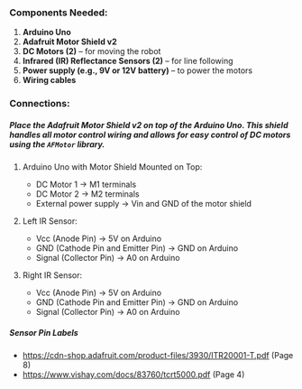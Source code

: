 ### Components Needed:
1. **Arduino Uno**
2. **Adafruit Motor Shield v2**
3. **DC Motors (2)** – for moving the robot
4. **Infrared (IR) Reflectance Sensors (2)** – for line following
5. **Power supply (e.g., 9V or 12V battery)** – to power the motors
6. **Wiring cables**

### Connections:
##### Place the **Adafruit Motor Shield v2** on top of the Arduino Uno. This shield handles all motor control wiring and allows for easy control of DC motors using the `AFMotor` library.

1. Arduino Uno with Motor Shield Mounted on Top:
   - DC Motor 1 -> M1 terminals
   - DC Motor 2 -> M2 terminals
   - External power supply -> Vin and GND of the motor shield

2. Left IR Sensor:
   - Vcc (Anode Pin) -> 5V on Arduino
   - GND (Cathode Pin and Emitter Pin) -> GND on Arduino
   - Signal (Collector Pin) -> A0 on Arduino

3. Right IR Sensor:
   - Vcc (Anode Pin) -> 5V on Arduino
   - GND (Cathode Pin and Emitter Pin) -> GND on Arduino
   - Signal (Collector Pin) -> A0 on Arduino

##### Sensor Pin Labels
- https://cdn-shop.adafruit.com/product-files/3930/ITR20001-T.pdf (Page 8)
- https://www.vishay.com/docs/83760/tcrt5000.pdf (Page 4)
